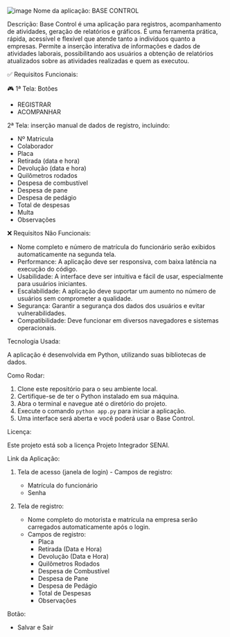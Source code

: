 ![image](https://github.com/Maycolino/BASE_CONTROL_Projeto-Integrador/assets/142109307/8e9e7af3-ebb7-42fc-8529-6dec4d277040)
Nome da aplicação: BASE CONTROL

Descrição:
Base Control é uma aplicação para registros, acompanhamento de atividades, geração de relatórios e gráficos. É uma ferramenta prática, rápida, acessível e flexível que atende tanto a indivíduos quanto a empresas. Permite a inserção interativa de informações e dados de atividades laborais, possibilitando aos usuários a obtenção de relatórios atualizados sobre as atividades realizadas e quem as executou.

✅ Requisitos Funcionais:

🎮 1ª Tela:
Botões
  - REGISTRAR
  - ACOMPANHAR

2ª Tela:
inserção manual de dados de registro, incluindo:
   - Nº Matricula
   - Colaborador
   - Placa
   - Retirada (data e hora)
   - Devolução (data e hora)
   - Quilômetros rodados
   - Despesa de combustível
   - Despesa de pane
   - Despesa de pedágio
   - Total de despesas
   - Multa
   - Observações

❌ Requisitos Não Funcionais:

- Nome completo e número de matrícula do funcionário serão exibidos automaticamente na segunda tela.
- Performance: A aplicação deve ser responsiva, com baixa latência na execução do código.
- Usabilidade: A interface deve ser intuitiva e fácil de usar, especialmente para usuários iniciantes.
- Escalabilidade: A aplicação deve suportar um aumento no número de usuários sem comprometer a qualidade.
- Segurança: Garantir a segurança dos dados dos usuários e evitar vulnerabilidades.
- Compatibilidade: Deve funcionar em diversos navegadores e sistemas operacionais.

Tecnologia Usada:

A aplicação é desenvolvida em Python, utilizando suas bibliotecas de dados.

Como Rodar:

1. Clone este repositório para o seu ambiente local.
2. Certifique-se de ter o Python instalado em sua máquina.
3. Abra o terminal e navegue até o diretório do projeto.
4. Execute o comando `python app.py` para iniciar a aplicação.
5. Uma interface será aberta e você poderá usar o Base Control.

Licença:

Este projeto está sob a licença Projeto Integrador SENAI.

Link da Aplicação:

1. Tela de acesso (janela de login) - Campos de registro:
   - Matrícula do funcionário
   - Senha

2. Tela de registro:
   - Nome completo do motorista e matrícula na empresa serão carregados automaticamente após o login.
   - Campos de registro:
     - Placa
     - Retirada (Data e Hora)
     - Devolução (Data e Hora)
     - Quilômetros Rodados
     - Despesa de Combustível
     - Despesa de Pane
     - Despesa de Pedágio
     - Total de Despesas
     - Observações

Botão:

- Salvar e Sair
